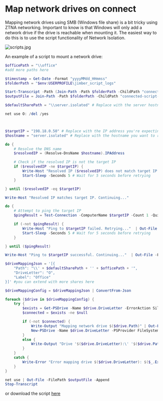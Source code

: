 # Map network drives on connect

Mapping network drives using SMB (Windows file share) is a bit tricky using ZTNA networking. Important to know is that Windows will only add a network drive if the drive is reachable when mounting it. The easiest way to do this is to use the script functionality of Network Isolation.

![scripts.jpg](/scripts.jpg)


An example of a script to mount a network drive:


```powershell
$officePath = "\\office"
#add more paths here

$timestamp = Get-Date -Format "yyyyMMdd_HHmmss"
$folderPath = "$env:USERPROFILE\jimber_script_logs"

Start-Transcript -Path (Join-Path -Path $folderPath -ChildPath "connected-script-transcript-$timestamp.txt")
$outputFile = Join-Path -Path $folderPath -ChildPath "connected-script-logging-$timestamp.txt"

$defaultSharePath = "\\server.isolated" # Replace with the server hostname or IP address

net use O: /del /yes



$targetIP = "198.18.0.50" # Replace with the IP address you're expecting
$hostname = "server.isolated" # Replace with the hostname you want to resolve

do {
    # Resolve the DNS name
    $resolvedIP = (Resolve-DnsName $hostname).IPAddress

    # Check if the resolved IP is not the target IP
    if ($resolvedIP -ne $targetIP) {
        Write-Host "Resolved IP ($resolvedIP) does not match target IP ($targetIP). Retrying..."
        Start-Sleep -Seconds 5 # Wait for 5 seconds before retrying
    }

} until ($resolvedIP -eq $targetIP)

Write-Host "Resolved IP matches target IP. Continuing..."

do {
    # Attempt to ping the target IP
    $pingResult = Test-Connection -ComputerName $targetIP -Count 1 -Quiet

    if (-not $pingResult) {
        Write-Host "Ping to $targetIP failed. Retrying..."  | Out-File -FilePath $outputFile -Append
        Start-Sleep -Seconds 5 # Wait for 5 seconds before retrying
    }

} until ($pingResult)

Write-Host "Ping to $targetIP successful. Continuing..."  | Out-File -FilePath $outputFile -Append

$driveMappingJson = '[{
    "Path": "\\' + $defaultSharePath + '' + $officePath + '",
    "DriveLetter": "O",
    "Label": "Office"
}]' #you can extend with more shares here

$driveMappingConfig = $driveMappingJson | ConvertFrom-Json

foreach ($drive in $driveMappingConfig) {
    try {
        $exists = Get-PSDrive -Name $drive.DriveLetter -ErrorAction SilentlyContinue
        $connected = $exists -ne $null

        if (-not $connected) {
            Write-Output "Mapping network drive $($drive.Path)" | Out-File -FilePath $outputFile -Append
            New-PSDrive -Name $drive.DriveLetter -PSProvider FileSystem -Root $drive.Path -Persist -Scope Global -ErrorAction SilentlyContinue | Out-File -FilePath $outputFile -Append
        }
        else {
            Write-Output "Drive '$($drive.DriveLetter):\' '$($drive.Path)' already exists with a connection." | Out-File -FilePath $outputFile -Append
        }
    }
    catch {
        Write-Error "Error mapping drive $($drive.DriveLetter): $($_.Exception.Message)" | Out-File -FilePath $outputFile -Append
    }
}

net use | Out-File -FilePath $outputFile -Append
Stop-Transcript
```

or download the script [here](https://docs.jimber.io/advanced/mapnetworkdrives/mapnetworkdrives.ps1)